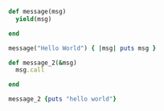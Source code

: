 ```ruby
def message(msg)
  yield(msg)

end

message("Hello World") { |msg| puts msg }
```

```Ruby  
def message_2(&msg)
  msg.call

end

message_2 {puts "hello world"}
```

